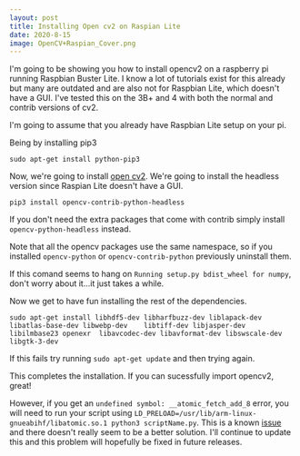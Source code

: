 ```yaml
---
layout: post
title: Installing Open cv2 on Raspian Lite
date: 2020-8-15
image: OpenCV+Raspian_Cover.png
---
```


I'm going to be showing you how to install opencv2 on a raspberry pi running Raspbian Buster Lite. I know a lot of tutorials exist for this already but many are outdated and are also not for Raspbian Lite, which doesn't have a GUI. I've tested this on the 3B+ and 4 with both the normal and contrib versions of cv2.

I'm going to assume that you already have Raspbian Lite setup on your pi.

Being by installing pip3

`sudo apt-get install python-pip3`

Now, we're going to install [open cv2](https://pypi.org/project/opencv-python-headless/). We're going to install the headless version since Raspian Lite doesn't have a GUI. 

`pip3 install opencv-contrib-python-headless`

If you don't need the extra packages that come with contrib simply install `opencv-python-headless` instead. 

Note that all the opencv packages use the same namespace, so if you installed `opencv-python` or `opencv-contrib-python` previously uninstall them.

If this comand seems to hang on `Running setup.py bdist_wheel for numpy`, don't worry about it...it just takes a while.  

Now we get to have fun installing the rest of the dependencies.

	sudo apt-get install libhdf5-dev libharfbuzz-dev liblapack-dev libatlas-base-dev libwebp-dev 	libtiff-dev libjasper-dev libilmbase23 openexr 	libavcodec-dev libavformat-dev libswscale-dev 	libgtk-3-dev
	
If this fails try running `sudo apt-get update` and then trying again.	
	
This completes the installation. If you can sucessfully import opencv2, great!

However, if you get an `undefined symbol: __atomic_fetch_add_8` error, you will need to run your script using `LD_PRELOAD=/usr/lib/arm-linux-gnueabihf/libatomic.so.1 python3 scriptName.py`. This is a known [issue](https://github.com/piwheels/packages/issues/59) and there doesn't really seem to be a better solution. I'll continue to update this and this problem will hopefully be fixed in future releases.